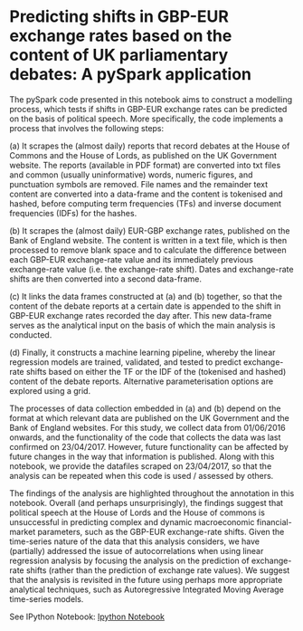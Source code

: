 # Predicting shifts in GBP-EUR exchange rates based on the content of UK parliamentary debates: A pySpark application
 
 
The pySpark code presented in this notebook aims to construct a modelling process, which tests if shifts in GBP-EUR exchange rates can be predicted on the basis of political speech. More specifically, the code implements a process that involves the following steps:

(a) It scrapes the (almost daily) reports that record debates at the House of Commons and the House of Lords, as published on the UK Government website. The reports (available in PDF format) are converted into txt files and common (usually uninformative) words, numeric figures, and punctuation symbols are removed. File names and the remainder text content are converted into a data-frame and the content is tokenised and hashed, before computing term frequencies (TFs) and inverse document frequencies (IDFs) for the hashes.

(b) It scrapes the (almost daily) EUR-GBP exchange rates, published on the Bank of England website. The content is written in a text file, which is then processed to remove blank space and to calculate the difference between each GBP-EUR exchange-rate value and its immediately previous exchange-rate value (i.e. the exchange-rate shift). Dates and exchange-rate shifts are then converted into a second data-frame.

(c) It links the data frames constructed at (a) and (b) together, so that the content of the debate reports at a certain date is appended to the shift in GBP-EUR exchange rates recorded the day after. This new data-frame serves as the analytical input on the basis of which the main analysis is conducted.

(d) Finally, it constructs a machine learning pipeline, whereby the linear regression models are trained, validated, and tested to predict exchange-rate shifts based on either the TF or the IDF of the (tokenised and hashed) content of the debate reports. Alternative parameterisation options are explored using a grid.

The processes of data collection embedded in (a) and (b) depend on the format at which relevant data are published on the UK Government and the Bank of England websites. For this study, we collect data from 01/06/2016 onwards, and the functionality of the code that collects the data was last confirmed on 23/04/2017. However, future functionality can be affected by future changes in the way that information is published. Along with this notebook, we provide the datafiles scraped on 23/04/2017, so that the analysis can be repeated when this code is used / assessed by others.

The findings of the analysis are highlighted throughout the annotation in this notebook. Overall (and perhaps unsurprisingly), the findings suggest that political speech at the House of Lords and the House of commons is unsuccessful in predicting complex and dynamic macroeconomic financial-market parameters, such as the GBP-EUR exchange-rate shifts.
Given the time-series nature of the data that this analysis considers, we have (partially) addressed the issue of autocorrelations when using linear regression analysis by focusing the analysis on the prediction of exchange-rate shifts (rather than the prediction of exchange rate values). We suggest that the analysis is revisited in the future using perhaps more appropriate analytical techniques, such as Autoregressive Integrated Moving Average time-series models.

See IPython Notebook: [Ipython Notebook](https://github.com/futurikidis21/Yelp-Restaurant-Business-Support-in-London/blob/master/INM430%20-%20ProjectProgressReportTemplate.ipynb)
